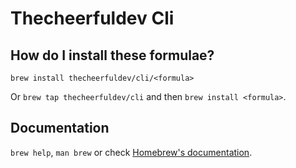 # Thecheerfuldev Cli

## How do I install these formulae?

`brew install thecheerfuldev/cli/<formula>`

Or `brew tap thecheerfuldev/cli` and then `brew install <formula>`.

## Documentation

`brew help`, `man brew` or check [Homebrew's documentation](https://docs.brew.sh).
